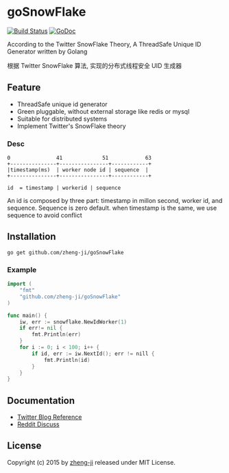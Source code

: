  goSnowFlake
 ===========

[![Build Status](https://travis-ci.org/zheng-ji/goSnowFlake.svg)](https://travis-ci.org/zheng-ji/goSnowFlake)
[![GoDoc](https://godoc.org/github.com/zheng-ji/goSnowFlake?status.svg)](https://godoc.org/github.com/zheng-ji/goSnowFlake)

According to the Twitter SnowFlake Theory, A ThreadSafe Unique ID  Generator written by Golang

根据 Twitter SnowFlake 算法, 实现的分布式线程安全 UID 生成器

Feature
--------

* ThreadSafe unique id generator
* Green pluggable, without external storage like redis or mysql
* Suitable for distributed systems
* Implement Twitter's SnowFlake theory


### Desc


```
0               41	           51			 63
+---------------+----------------+------------+
|timestamp(ms)  | worker node id | sequence	 |
+---------------+----------------+------------+

id  = timestamp | workerid | sequence
```

An id is composed by three part: timestamp in millon second, worker id, and sequence. Sequence is zero default. when timestamp is the same, we use sequence to avoid conflict



Installation
-------------

```
go get github.com/zheng-ji/goSnowFlake
```

### Example

```go
import (
	"fmt"
	"github.com/zheng-ji/goSnowFlake"
)

func main() {
	iw, err := snowflake.NewIdWorker(1)
	if err!= nil {
		fmt.Println(err)
	}
	for i := 0; i < 100; i++ {
		if id, err := iw.NextId(); err != nill {
			fmt.Println(id)
        }
	}
}
```

Documentation
-------------

- [Twitter Blog Reference](https://blog.twitter.com/2010/announcing-snowflake)
- [Reddit Discuss](https://www.reddit.com/comments/cajap/twitter_announces_snowflake_a_distributed_unique/)

License
-------

Copyright (c) 2015 by [zheng-ji](http://zheng-ji.info) released under MIT License.

